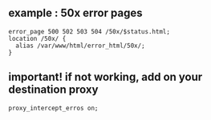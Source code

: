## example : 50x error pages 
    error_page 500 502 503 504 /50x/$status.html;
    location /50x/ {
      alias /var/www/html/error_html/50x/;
    }
## important! if not working, add on your destination proxy
    proxy_intercept_erros on;
